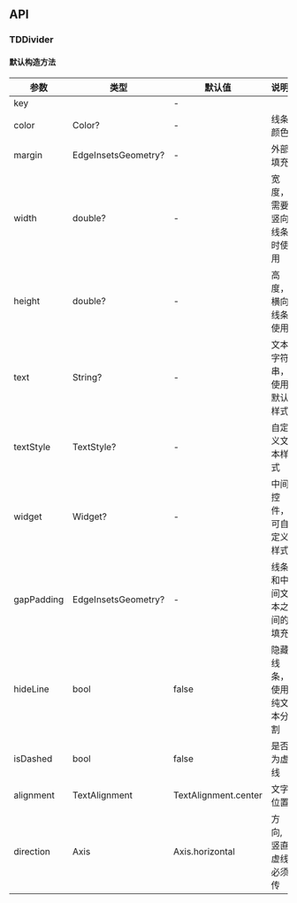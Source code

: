 ## API
### TDDivider
#### 默认构造方法

| 参数 | 类型 | 默认值 | 说明 |
| --- | --- | --- | --- |
| key |  | - |  |
| color | Color? | - | 线条颜色 |
| margin | EdgeInsetsGeometry? | - | 外部填充 |
| width | double? | - | 宽度，需要竖向线条时使用 |
| height | double? | - | 高度，横向线条使用 |
| text | String? | - | 文本字符串，使用默认样式 |
| textStyle | TextStyle? | - | 自定义文本样式 |
| widget | Widget? | - | 中间控件，可自定义样式 |
| gapPadding | EdgeInsetsGeometry? | - | 线条和中间文本之间的填充 |
| hideLine | bool | false | 隐藏线条，使用纯文本分割 |
| isDashed | bool | false | 是否为虚线 |
| alignment | TextAlignment | TextAlignment.center | 文字位置 |
| direction | Axis | Axis.horizontal | 方向,竖直虚线必须传 |

